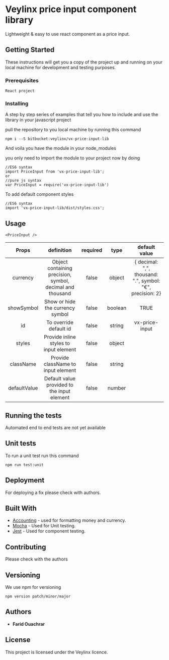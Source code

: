 # Veylinx price input component library

Lightweight & easy to use react component as a price input.

## Getting Started

These instructions will get you a copy of the project up and running on your local machine for development and testing purposes.

### Prerequisites

```
React project
```

### Installing

A step by step series of examples that tell you how to include and use the library in your javascript project

pull the repository to you local machine by running this command

```
npm i --S bitbucket:veylinx/vx-price-input-lib
```

And voila you have the module in your node_modules

you only need to import the module to your project now by doing

```
//ES6 syntax
import PriceInput from 'vx-price-input-lib';
or
//pure js syntax
var PriceInput = require('vx-price-input-lib')
```

To add default component styles
```
//ES6 syntax
import 'vx-price-input-lib/dist/styles.css';
```

## Usage

```
<PriceInput />
```

| Props        | definition           | required  | type | default value |
| :-----------: |:-------------:| :-----:| :-----: | :---------:
| currency    | Object containing precision, symbol, decimal and thousand | false | object |  { decimal: ",", thousand: ".", symbol: "€", precision: 2} |
| showSymbol | Show or hide the currency symbol |   false | boolean | TRUE |
| id    | To override default id | false | string | vx-price-input|
| styles    | Provide inline styles to input element | false | object | |
| className    | Provide className to input element | false | string | |
| defaultValue | Default value provided to the input element | false | number | | 


## Running the tests

Automated end to end tests are not yet available

## Unit tests

To run a unit test run this command

```
npm run test:unit
```

## Deployment

For deploying a fix please check with authors.

## Built With

* [Accounting](https://www.npmjs.com/package/accounting) - used for formatting money and currency.
* [Mocha](https://mochajs.org/) - Used for Unit testing.
* [Jest](https://jest.io/) - Used for component testing.

## Contributing

Please check with the authors

## Versioning

We use npm for versioning

```
npm version patch/minor/major
```
## Authors

* **Farid Ouachrar** 

## License

This project is licensed under the Veylinx licence.
